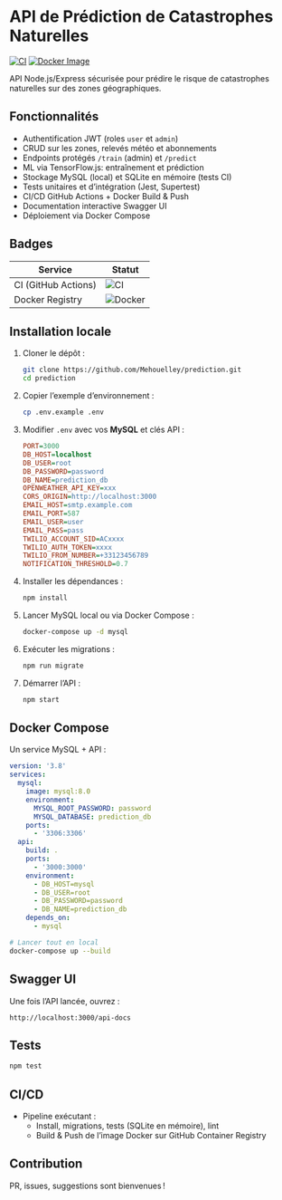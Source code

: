 # API de Prédiction de Catastrophes Naturelles

[![CI](https://github.com/Mehouelley/prediction/actions/workflows/nodejs.yml/badge.svg)](https://github.com/Mehouelley/prediction/actions)
[![Docker Image](https://github.com/Mehouelley/prediction/pkgs/container/prediction/badge.svg)](https://github.com/Mehouelley/prediction/pkgs/container/prediction)

API Node.js/Express sécurisée pour prédire le risque de catastrophes naturelles sur des zones géographiques.

## Fonctionnalités
- Authentification JWT (roles `user` et `admin`)
- CRUD sur les zones, relevés météo et abonnements
- Endpoints protégés `/train` (admin) et `/predict`
- ML via TensorFlow.js: entraînement et prédiction
- Stockage MySQL (local) et SQLite en mémoire (tests CI)
- Tests unitaires et d’intégration (Jest, Supertest)
- CI/CD GitHub Actions + Docker Build & Push
- Documentation interactive Swagger UI
- Déploiement via Docker Compose

## Badges
| Service | Statut |
|---------|--------|
| CI (GitHub Actions) | ![CI](https://github.com/Mehouelley/prediction/actions/workflows/nodejs.yml/badge.svg) |
| Docker Registry | ![Docker](https://github.com/Mehouelley/prediction/pkgs/container/prediction/badge.svg) |

## Installation locale
1. Cloner le dépôt :
   ```bash
   git clone https://github.com/Mehouelley/prediction.git
   cd prediction
   ```
2. Copier l’exemple d’environnement :
   ```bash
   cp .env.example .env
   ```
3. Modifier `.env` avec vos **MySQL** et clés API :
   ```ini
   PORT=3000
   DB_HOST=localhost
   DB_USER=root
   DB_PASSWORD=password
   DB_NAME=prediction_db
   OPENWEATHER_API_KEY=xxx
   CORS_ORIGIN=http://localhost:3000
   EMAIL_HOST=smtp.example.com
   EMAIL_PORT=587
   EMAIL_USER=user
   EMAIL_PASS=pass
   TWILIO_ACCOUNT_SID=ACxxxx
   TWILIO_AUTH_TOKEN=xxxx
   TWILIO_FROM_NUMBER=+33123456789
   NOTIFICATION_THRESHOLD=0.7
   ```
4. Installer les dépendances :
   ```bash
   npm install
   ```
5. Lancer MySQL local ou via Docker Compose :
   ```bash
   docker-compose up -d mysql
   ```
6. Exécuter les migrations :
   ```bash
   npm run migrate
   ```
7. Démarrer l’API :
   ```bash
   npm start
   ```

## Docker Compose
Un service MySQL + API :
```yaml
version: '3.8'
services:
  mysql:
    image: mysql:8.0
    environment:
      MYSQL_ROOT_PASSWORD: password
      MYSQL_DATABASE: prediction_db
    ports:
      - '3306:3306'
  api:
    build: .
    ports:
      - '3000:3000'
    environment:
      - DB_HOST=mysql
      - DB_USER=root
      - DB_PASSWORD=password
      - DB_NAME=prediction_db
    depends_on:
      - mysql
``` 

```bash
# Lancer tout en local
docker-compose up --build
```

## Swagger UI
Une fois l’API lancée, ouvrez :
```
http://localhost:3000/api-docs
```

## Tests
```bash
npm test
```

## CI/CD
- Pipeline exécutant :
  - Install, migrations, tests (SQLite en mémoire), lint
  - Build & Push de l’image Docker sur GitHub Container Registry

## Contribution
PR, issues, suggestions sont bienvenues !
